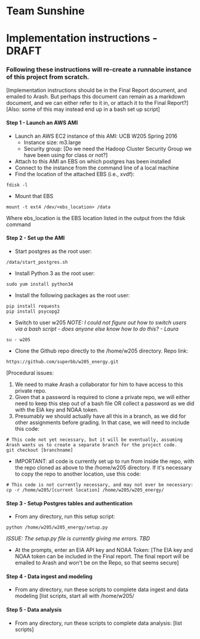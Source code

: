 # Team Sunshine

# Implementation instructions - DRAFT
### Following these instructions will re-create a runnable instance of this project from scratch.

[Implementation instructions should be in the Final Report document, and emailed to Arash.  But perhaps this document can remain as a markdown document, and we can either refer to it in, or attach it to the Final Report?]
[Also: some of this may instead end up in a bash set up script]

#### Step 1 - Launch an AWS AMI
* Launch an AWS EC2 instance of this AMI: UCB W205 Spring 2016
    * Instance size: m3.large
    * Security group: [Do we need the Hadoop Cluster Security Group we have been using for class or not?]
* Attach to this AMI an EBS on which postgres has been installed
* Connect to the instance from the command line of a local machine
* Find the location of the attached EBS (i.e., xvdf):
```
fdisk -l
```
* Mount that EBS
```
mount -t ext4 /dev/<ebs_location> /data
```
Where ebs_location is the EBS location listed in the output from the fdisk command

#### Step 2 - Set up the AMI
* Start postgres as the root user:
```
/data/start_postgres.sh
```
* Install Python 3 as the root user:
```
sudo yum install python34
```
* Install the following packages as the root user:
```
pip install requests
pip install psycopg2
```
* Switch to user w205 _NOTE: I could not figure out how to switch users via a bash script - does anyone else know how to do this? - Laura_
```
su - w205
```
* Clone the Github repo directly to the /home/w205 directory. Repo link:
```
https://github.com/superbb/w205_energy.git
```
[Procedural issues:
1) We need to make Arash a collaborator for him to have access to this private repo.
2) Given that a password is required to clone a private repo, we will either need to keep this step out of a bash file OR collect a password as we did with the EIA key and NOAA token.
3) Presumably we should actually have all this in a branch, as we did for other assignments before grading. In that case, we will need to include this code:
```
# This code not yet necessary, but it will be eventually, assuming Arash wants us to create a separate branch for the project code.
git checkout [branchname]
```
* IMPORTANT:  all code is currently set up to run from inside the repo, with the repo cloned as above to the /home/w205 directory.  If it's necessary to copy the repo to another location, use this code:
```
# This code is not currently necessary, and may not ever be necessary:
cp -r /home/w205/[current location] /home/w205/w205_energy/
```

#### Step 3 - Setup Postgres tables and authentication
* From any directory, run this setup script:
```
python /home/w205/w205_energy/setup.py
```
_ISSUE: The setup.py file is currently giving me errors.  TBD_
* At the prompts, enter an EIA API key and NOAA Token: 
[The EIA key and NOAA token can be included in the Final report. The final report will be emailed to Arash and won't be on the Repo, so that seems secure]

#### Step 4 - Data ingest and modeling
* From any directory, run these scripts to complete data ingest and data modeling
[list scripts, start all with /home/w205/

#### Step 5 - Data analysis
* From any directory, run these scripts to complete data analysis:
[list scripts]
